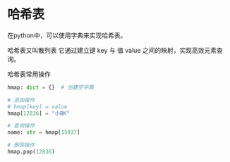 <!--
 * @Author: 崩布猪
 * @Date: 2024-04-11 15:29:00
 * @LastEditors: 崩布猪
 * @LastEditTime: 2024-04-11 15:36:53
 * @FilePath: \数据结构\6_哈希表.md
 * @Description:  哈希表
 * 
-->
# 哈希表
在python中，可以使用字典来实现哈希表。

哈希表又叫散列表 它通过建立键 key 与 值 value 之间的映射，实现高效元素查询。

哈希表常用操作

``` python  
hmap: dict = {}  # 创建空字典

# 添加操作
# hmap[key] = value
hmap[12836] = "小BK"

# 查询操作
name: str = hmap[15937]

# 删除操作
hmap.pop(12836)
```
